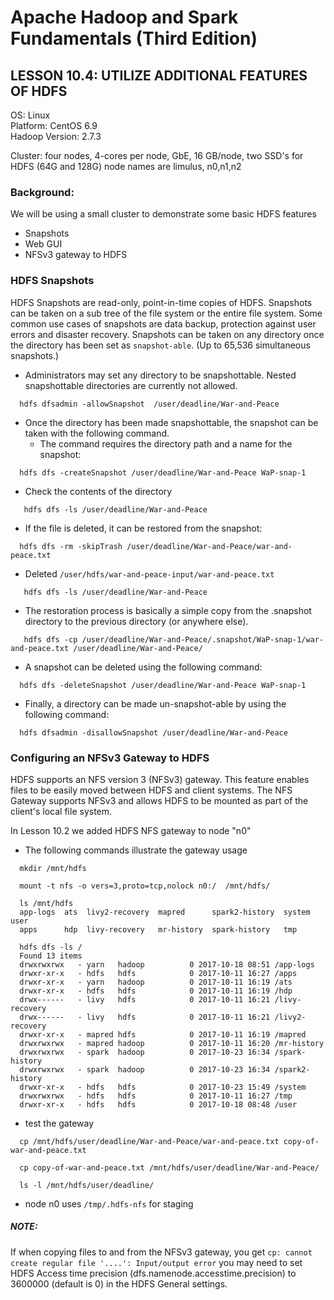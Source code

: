 # Apache Hadoop and Spark Fundamentals (Third Edition)

## LESSON 10.4: UTILIZE ADDITIONAL FEATURES OF HDFS

OS: Linux  
Platform: CentOS 6.9  
Hadoop Version: 2.7.3  

Cluster: four nodes, 4-cores per node, GbE, 16 GB/node, two SSD's for HDFS (64G and 128G)
         node names are limulus, n0,n1,n2

### Background:

We will be using a small cluster to demonstrate some basic HDFS features
*  Snapshots
*  Web GUI
*  NFSv3 gateway to HDFS


### HDFS Snapshots

HDFS Snapshots are read-only, point-in-time copies of HDFS. Snapshots 
can be taken on a sub tree of the file system or the entire file system. 
Some common use cases of snapshots are data backup, protection against 
user errors and disaster recovery. 
Snapshots can be taken on any directory once the directory has been set as 
`snapshot-able`. (Up to 65,536 simultaneous snapshots.)

* Administrators may set any directory to be snapshottable. 
Nested snapshottable directories are currently not allowed. 

`  hdfs dfsadmin -allowSnapshot  /user/deadline/War-and-Peace`

* Once the directory has been made snapshottable, the snapshot can be taken with
the following command. 
  * The command requires the directory path and a name for the snapshot:

`  hdfs dfs -createSnapshot /user/deadline/War-and-Peace WaP-snap-1`

* Check the contents of the directory

`   hdfs dfs -ls /user/deadline/War-and-Peace`

* If the file is deleted, it can be restored from the snapshot:

`  hdfs dfs -rm -skipTrash /user/deadline/War-and-Peace/war-and-peace.txt`

* Deleted `/user/hdfs/war-and-peace-input/war-and-peace.txt`

`   hdfs dfs -ls /user/deadline/War-and-Peace`

* The restoration process is basically a simple copy from the .snapshot directory
to the previous directory (or anywhere else). 

`   hdfs dfs -cp /user/deadline/War-and-Peace/.snapshot/WaP-snap-1/war-and-peace.txt /user/deadline/War-and-Peace/`

* A snapshot can be deleted using the following command:

`  hdfs dfs -deleteSnapshot /user/deadline/War-and-Peace WaP-snap-1`

* Finally, a directory can be made un-snapshot-able by using the 
following command:

`  hdfs dfsadmin -disallowSnapshot /user/deadline/War-and-Peace`


### Configuring an NFSv3 Gateway to HDFS 

HDFS supports an NFS version 3 (NFSv3) gateway. This feature enables files 
to be easily moved between HDFS and client systems. The NFS Gateway supports 
NFSv3 and allows HDFS to be mounted as part of the client's local file system. 

In Lesson 10.2 we added HDFS NFS gateway to node "n0"
* The following commands illustrate the gateway usage
```
  mkdir /mnt/hdfs

  mount -t nfs -o vers=3,proto=tcp,nolock n0:/  /mnt/hdfs/
  
  ls /mnt/hdfs 
  app-logs  ats  livy2-recovery  mapred      spark2-history  system  user
  apps      hdp  livy-recovery   mr-history  spark-history   tmp

  hdfs dfs -ls /
  Found 13 items
  drwxrwxrwx   - yarn   hadoop          0 2017-10-18 08:51 /app-logs
  drwxr-xr-x   - hdfs   hdfs            0 2017-10-11 16:27 /apps
  drwxr-xr-x   - yarn   hadoop          0 2017-10-11 16:19 /ats
  drwxr-xr-x   - hdfs   hdfs            0 2017-10-11 16:19 /hdp
  drwx------   - livy   hdfs            0 2017-10-11 16:21 /livy-recovery
  drwx------   - livy   hdfs            0 2017-10-11 16:21 /livy2-recovery
  drwxr-xr-x   - mapred hdfs            0 2017-10-11 16:19 /mapred
  drwxrwxrwx   - mapred hadoop          0 2017-10-11 16:20 /mr-history
  drwxrwxrwx   - spark  hadoop          0 2017-10-23 16:34 /spark-history
  drwxrwxrwx   - spark  hadoop          0 2017-10-23 16:34 /spark2-history
  drwxr-xr-x   - hdfs   hdfs            0 2017-10-23 15:49 /system
  drwxrwxrwx   - hdfs   hdfs            0 2017-10-11 16:27 /tmp
  drwxr-xr-x   - hdfs   hdfs            0 2017-10-18 08:48 /user
```

* test the gateway
```
  cp /mnt/hdfs/user/deadline/War-and-Peace/war-and-peace.txt copy-of-war-and-peace.txt

  cp copy-of-war-and-peace.txt /mnt/hdfs/user/deadline/War-and-Peace/

  ls -l /mnt/hdfs/user/deadline/
```

* node n0 uses `/tmp/.hdfs-nfs` for staging

##### NOTE:

If when copying files to and from the NFSv3 gateway, you get 
`cp: cannot create regular file '....': Input/output error`
you may need to set HDFS Access time precision (dfs.namenode.accesstime.precision)
to 3600000 (default is 0) in the HDFS General settings. 
